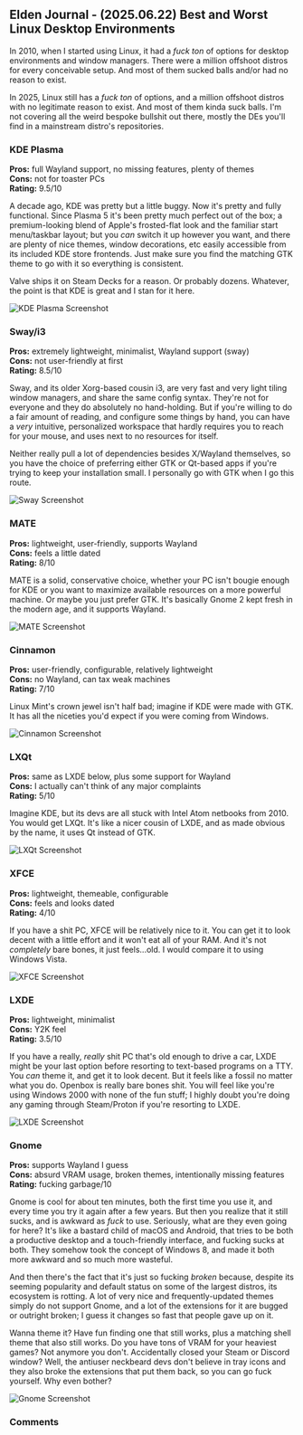 ## Elden Journal - (2025.06.22) Best and Worst Linux Desktop Environments
In 2010, when I started using Linux, it had a *fuck ton* of options for desktop
environments and window managers. There were a million offshoot distros for
every conceivable setup. And most of them sucked balls and/or had no reason to
exist.

In 2025, Linux still has a *fuck ton* of options, and a million offshoot
distros with no legitimate reason to exist. And most of them kinda suck balls.
I'm not covering all the weird bespoke bullshit out there, mostly the DEs
you'll find in a mainstream distro's repositories.

### KDE Plasma
**Pros:** full Wayland support, no missing features, plenty of themes</br>
**Cons:** not for toaster PCs </br>
**Rating:** 9.5/10

A decade ago, KDE was pretty but a little buggy. Now it's pretty and fully
functional. Since Plasma 5 it's been pretty much perfect out of the box; a
premium-looking blend of Apple's frosted-flat look and the familiar start
menu/taskbar layout; but you *can* switch it up however you want, and there are
plenty of nice themes, window decorations, etc easily accessible from its
included KDE store frontends. Just make sure you find the matching GTK theme to
go with it so everything is consistent.

Valve ships it on Steam Decks for a reason. Or probably dozens. Whatever, the
point is that KDE is great and I stan for it here.

![KDE Plasma Screenshot](/img/linux-desktops/kde.png)

### Sway/i3
**Pros:** extremely lightweight, minimalist, Wayland support (sway)</br>
**Cons:** not user-friendly at first </br>
**Rating:** 8.5/10

Sway, and its older Xorg-based cousin i3, are very fast and very light tiling
window managers, and share the same config syntax. They're not for everyone and
they do absolutely no hand-holding. But if you're willing to do a fair amount
of reading, and configure some things by hand, you can have a *very* intuitive,
personalized workspace that hardly requires you to reach for your mouse, and
uses next to no resources for itself.

Neither really pull a lot of dependencies besides X/Wayland themselves, so you
have the choice of preferring either GTK or Qt-based apps if you're trying to
keep your installation small. I personally go with GTK when I go this route.

![Sway Screenshot](/img/linux-desktops/sway.png)

### MATE
**Pros:** lightweight, user-friendly, supports Wayland </br>
**Cons:** feels a little dated </br>
**Rating:** 8/10

MATE is a solid, conservative choice, whether your PC isn't bougie enough for
KDE or you want to maximize available resources on a more powerful machine. Or
maybe you just prefer GTK. It's basically Gnome 2 kept fresh in the modern age,
and it supports Wayland.

![MATE Screenshot](/img/linux-desktops/mate.png)

### Cinnamon
**Pros:** user-friendly, configurable, relatively lightweight </br>
**Cons:** no Wayland, can tax weak machines </br>
**Rating:** 7/10

Linux Mint's crown jewel isn't half bad; imagine if KDE were made with GTK. It
has all the niceties you'd expect if you were coming from Windows.

![Cinnamon Screenshot](/img/linux-desktops/cinnamon.jpg)

### LXQt
**Pros:** same as LXDE below, plus some support for Wayland </br>
**Cons:** I actually can't think of any major complaints </br>
**Rating:** 5/10

Imagine KDE, but its devs are all stuck with Intel Atom netbooks from 2010. You
would get LXQt. It's like a nicer cousin of LXDE, and as made obvious by the
name, it uses Qt instead of GTK.

![LXQt Screenshot](/img/linux-desktops/lxqt.png)

### XFCE
**Pros:** lightweight, themeable, configurable </br>
**Cons:** feels and looks dated </br>
**Rating:** 4/10

If you have a shit PC, XFCE will be relatively nice to it. You can get it to
look decent with a little effort and it won't eat all of your RAM. And it's not
*completely* bare bones, it just feels...old. I would compare it to using
Windows Vista.

![XFCE Screenshot](/img/linux-desktops/xfce.png)

### LXDE
**Pros:** lightweight, minimalist </br>
**Cons:** Y2K feel </br>
**Rating:** 3.5/10

If you have a really, *really* shit PC that's old enough to drive a car, LXDE
might be your last option before resorting to text-based programs on a TTY. You
*can* theme it, and get it to look decent. But it feels like a fossil no matter
what you do. Openbox is really bare bones shit. You will feel like you're using
Windows 2000 with none of the fun stuff; I highly doubt you're doing any gaming
through Steam/Proton if you're resorting to LXDE.

![LXDE Screenshot](/img/linux-desktops/lxde.png)

### Gnome
**Pros:** supports Wayland I guess </br>
**Cons:** absurd VRAM usage, broken themes, intentionally missing features </br>
**Rating:** fucking garbage/10

Gnome is cool for about ten minutes, both the first time you use it, and every
time you try it again after a few years. But then you realize that it still
sucks, and is awkward as *fuck* to use. Seriously, what are they even going for
here? It's like a bastard child of macOS and Android, that tries to be both a
productive desktop and a touch-friendly interface, and fucking sucks at both.
They somehow took the concept of Windows 8, and made it both more awkward and
so much more wasteful.

And then there's the fact that it's just so fucking *broken* because, despite
its seeming popularity and default status on some of the largest distros, its
ecosystem is rotting. A lot of very nice and frequently-updated themes simply
do not support Gnome, and a lot of the extensions for it are bugged or outright
broken; I guess it changes so fast that people gave up on it.

Wanna theme it? Have fun finding one that still works, plus a matching shell
theme that also still works. Do you have tons of VRAM for your heaviest games?
Not anymore you don't. Accidentally closed your Steam or Discord window? Well,
the antiuser neckbeard devs don't believe in tray icons and they also broke the
extensions that put them back, so you can go fuck yourself. Why even bother?

![Gnome Screenshot](/img/linux-desktops/gnome.png)

### Comments
